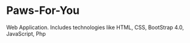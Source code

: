 # Paws-For-You
Web Application. Includes technologies like HTML, CSS, BootStrap 4.0, JavaScript, Php
